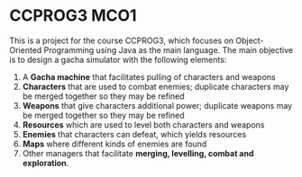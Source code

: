 # CCPROG3 MCO1
This is a project for the course CCPROG3, which focuses on Object-Oriented Programming using Java as the main language. The main objective is to design a gacha simulator with the following elements:
1. A **Gacha machine** that facilitates pulling of characters and weapons
2. **Characters** that are used to combat enemies; duplicate characters may be
merged together so they may be refined
3. **Weapons** that give characters additional power; duplicate weapons may be
merged together so they may be refined
4. **Resources** which are used to level both characters and weapons
5. **Enemies** that characters can defeat, which yields resources
6. **Maps** where different kinds of enemies are found
7. Other managers that facilitate **merging, levelling, combat and exploration**.
